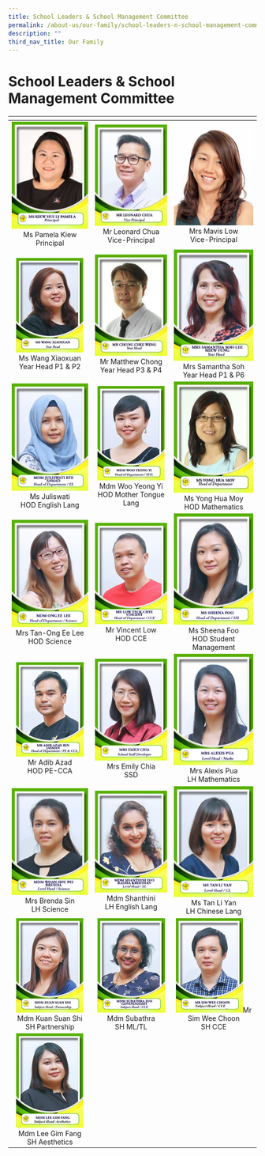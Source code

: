 ```yaml
---
title: School Leaders & School Management Committee
permalink: /about-us/our-family/school-leaders-n-school-management-committee/
description: ""
third_nav_title: Our Family
---
```

# School Leaders & School Management Committee

<table width="750px">
<thead>
  <tr>
    <th width="250px"></th>
    <th width="250px"></th>
    <th width="250px"></th>
  </tr>
</thead>
<tbody>
  <tr>
    <td width="250px" style="text-align: center;"> <img src="/images/About%20us/Leaders%20&%20Management%20Committee/SLM1.jpg"> Ms Pamela Kiew<br>Principal</td>
    <td width="250px" style="text-align: center;"><img src="/images/About%20us/Leaders%20&%20Management%20Committee/SLM2.jpg"> Mr Leonard Chua<br>Vice-Principal </td>
    <td width="250px" style="text-align: center;"><img src="/images/About%20us/School%20Staff/Lian%20Hua_Mavis%20Low.jpg">Mrs Mavis Low<br>Vice-Principal </td>
  </tr>
  <tr>
    <td width="250px" style="text-align: center;"> <img src="/images/About%20us/Leaders%20&%20Management%20Committee/image6.png"> Ms Wang Xiaoxuan<br>Year Head P1 & P2 </td>
    <td width="250px" style="text-align: center;"> <img src="/images/About%20us/Leaders%20&%20Management%20Committee/SLM5.jpg"> Mr Matthew Chong<br>Year Head P3 & P4 </td>
    <td width="250px" style="text-align: center;"><img src="/images/About%20us/Leaders%20&%20Management%20Committee/image10.jpg">Mrs Samantha Soh<br>Year Head P1 & P6 </td>
  </tr>
  <tr>
    <td width="250px" style="text-align: center;"><img src="/images/About%20us/Leaders%20&%20Management%20Committee/image3.jpg"> Ms Juliswati<br>HOD English Lang  </td>
    <td width="250px" style="text-align: center;"><img src="/images/About%20us/Leaders%20&%20Management%20Committee/image9.png"> Mdm Woo Yeong Yi<br>HOD Mother Tongue Lang</td>
    <td width="250px" style="text-align: center;"><img src="/images/About%20us/Leaders%20&%20Management%20Committee/SLM9.jpg">Ms Yong Hua Moy<br>HOD Mathematics</td>
  </tr>
  <tr>
    <td width="250px" style="text-align: center;"><img src="/images/About%20us/Leaders%20&%20Management%20Committee/image11.jpg"> Mrs Tan-Ong Ee Lee<br>HOD Science</td>
    <td width="250px" style="text-align: center;"><img src="/images/About%20us/Leaders%20&%20Management%20Committee/image5.jpg"> Mr Vincent Low<br>HOD CCE </td>
    <td width="250px" style="text-align: center;"><img src="/images/About%20us/Leaders%20&%20Management%20Committee/image22.jpg">Ms Sheena Foo<br>HOD Student Management </td>
  </tr>
  <tr>
    <td width="250px" style="text-align: center;"><img src="/images/About%20us/Leaders%20&%20Management%20Committee/image14.png"> Mr Adib Azad<br>HOD PE-CCA  </td>
    <td width="250px" style="text-align: center;"><img src="/images/About%20us/Leaders%20&%20Management%20Committee/image8.jpg">Mrs Emily Chia<br>SSD</td>
    <td width="250px" style="text-align: center;"><img src="/images/About%20us/Leaders%20&%20Management%20Committee/image4.jpg">Mrs Alexis Pua<br>LH Mathematics</td>
	</tr>
  <tr>
    <td width="250px" style="text-align: center;"><img src="/images/About%20us/Leaders%20&%20Management%20Committee/image2.jpg"> Mrs Brenda Sin<br>LH Science </td>
    <td width="250px" style="text-align: center;"><img src="/images/About%20us/Leaders%20&%20Management%20Committee/image12.jpg">Mdm Shanthini<br>LH English Lang  </td>
    <td width="250px" style="text-align: center;"><img src="/images/About%20us/Leaders%20&%20Management%20Committee/image19.jpg">Ms Tan Li Yan<br>LH Chinese Lang </td>
  </tr>
	  <tr>
    <td width="250px" style="text-align: center;"><img src="/images/About%20us/Leaders%20&%20Management%20Committee/image1.png"> Mdm Kuan Suan Shi<br>SH Partnership </td>
    <td width="250px" style="text-align: center;"><img src="/images/About%20us/Leaders%20&%20Management%20Committee/image21.png"> Mdm Subathra<br>SH ML/TL</td>
    <td width="250px" style="text-align: center;"><img src="/images/About%20us/Leaders%20&%20Management%20Committee/image7.png">Mr Sim Wee Choon<br>SH CCE </td>
  </tr>
	  <tr>
    <td width="250px" style="text-align: center;"><img src="/images/About%20us/Leaders%20&%20Management%20Committee/image17.png"> Mdm Lee Gim Fang<br>SH Aesthetics </td>
    <td width="250px" style="text-align: center;"></td>
    <td width="250px" style="text-align: center;"></td>
  </tr>
</tbody>
</table>